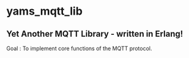 # yams_mqtt_lib
## Yet Another MQTT Library - written in Erlang!

Goal : To implement core functions of the MQTT protocol.
